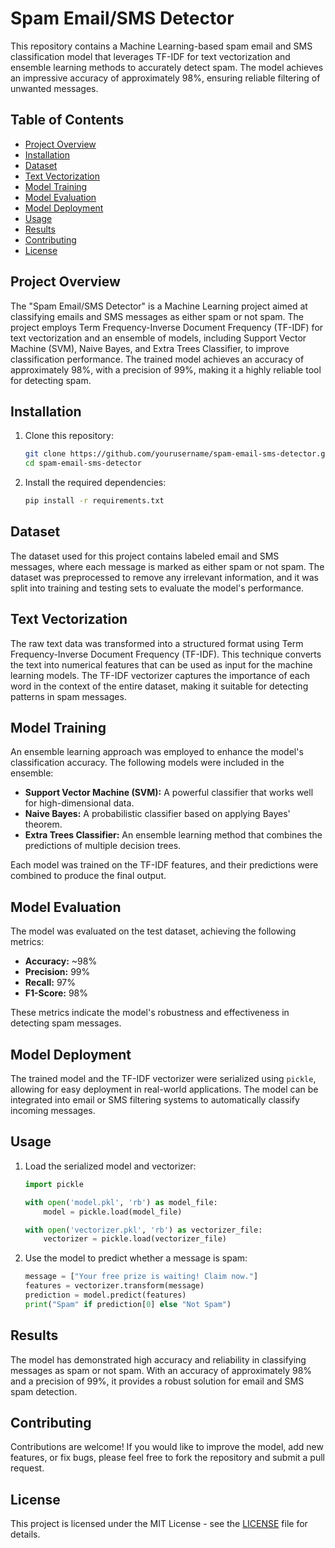 # Spam Email/SMS Detector

This repository contains a Machine Learning-based spam email and SMS classification model that leverages TF-IDF for text vectorization and ensemble learning methods to accurately detect spam. The model achieves an impressive accuracy of approximately 98%, ensuring reliable filtering of unwanted messages.

## Table of Contents
- [Project Overview](#project-overview)
- [Installation](#installation)
- [Dataset](#dataset)
- [Text Vectorization](#text-vectorization)
- [Model Training](#model-training)
- [Model Evaluation](#model-evaluation)
- [Model Deployment](#model-deployment)
- [Usage](#usage)
- [Results](#results)
- [Contributing](#contributing)
- [License](#license)

## Project Overview

The "Spam Email/SMS Detector" is a Machine Learning project aimed at classifying emails and SMS messages as either spam or not spam. The project employs Term Frequency-Inverse Document Frequency (TF-IDF) for text vectorization and an ensemble of models, including Support Vector Machine (SVM), Naive Bayes, and Extra Trees Classifier, to improve classification performance. The trained model achieves an accuracy of approximately 98%, with a precision of 99%, making it a highly reliable tool for detecting spam.

## Installation

1. Clone this repository:
    ```bash
    git clone https://github.com/yourusername/spam-email-sms-detector.git
    cd spam-email-sms-detector
    ```

2. Install the required dependencies:
    ```bash
    pip install -r requirements.txt
    ```

## Dataset

The dataset used for this project contains labeled email and SMS messages, where each message is marked as either spam or not spam. The dataset was preprocessed to remove any irrelevant information, and it was split into training and testing sets to evaluate the model's performance.

## Text Vectorization

The raw text data was transformed into a structured format using Term Frequency-Inverse Document Frequency (TF-IDF). This technique converts the text into numerical features that can be used as input for the machine learning models. The TF-IDF vectorizer captures the importance of each word in the context of the entire dataset, making it suitable for detecting patterns in spam messages.

## Model Training

An ensemble learning approach was employed to enhance the model's classification accuracy. The following models were included in the ensemble:
- **Support Vector Machine (SVM):** A powerful classifier that works well for high-dimensional data.
- **Naive Bayes:** A probabilistic classifier based on applying Bayes' theorem.
- **Extra Trees Classifier:** An ensemble learning method that combines the predictions of multiple decision trees.

Each model was trained on the TF-IDF features, and their predictions were combined to produce the final output.

## Model Evaluation

The model was evaluated on the test dataset, achieving the following metrics:
- **Accuracy:** ~98%
- **Precision:** 99%
- **Recall:** 97%
- **F1-Score:** 98%

These metrics indicate the model's robustness and effectiveness in detecting spam messages.

## Model Deployment

The trained model and the TF-IDF vectorizer were serialized using `pickle`, allowing for easy deployment in real-world applications. The model can be integrated into email or SMS filtering systems to automatically classify incoming messages.

## Usage

1. Load the serialized model and vectorizer:
    ```python
    import pickle

    with open('model.pkl', 'rb') as model_file:
        model = pickle.load(model_file)

    with open('vectorizer.pkl', 'rb') as vectorizer_file:
        vectorizer = pickle.load(vectorizer_file)
    ```

2. Use the model to predict whether a message is spam:
    ```python
    message = ["Your free prize is waiting! Claim now."]
    features = vectorizer.transform(message)
    prediction = model.predict(features)
    print("Spam" if prediction[0] else "Not Spam")
    ```

## Results

The model has demonstrated high accuracy and reliability in classifying messages as spam or not spam. With an accuracy of approximately 98% and a precision of 99%, it provides a robust solution for email and SMS spam detection.

## Contributing

Contributions are welcome! If you would like to improve the model, add new features, or fix bugs, please feel free to fork the repository and submit a pull request.

## License

This project is licensed under the MIT License - see the [LICENSE](LICENSE) file for details.
